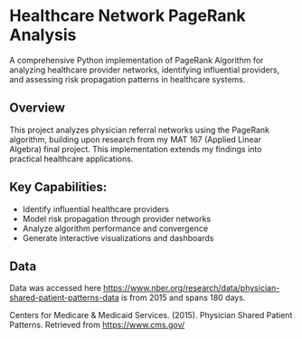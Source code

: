 # Healthcare Network PageRank Analysis

A comprehensive Python implementation of PageRank Algorithm for analyzing healthcare provider networks, identifying influential providers, and assessing risk propagation patterns in healthcare systems.

## Overview

This project analyzes physician referral networks using the PageRank algorithm, building upon research from my MAT 167 (Applied Linear Algebra) final project. This implementation extends my findings into practical healthcare applications.

## Key Capabilities:
- Identify influential healthcare providers
- Model risk propagation through provider networks
- Analyze algorithm performance and convergence
- Generate interactive visualizations and dashboards

## Data

Data was accessed here https://www.nber.org/research/data/physician-shared-patient-patterns-data is from 2015 and spans 180 days.

Centers for Medicare & Medicaid Services. (2015). 
Physician Shared Patient Patterns. 
Retrieved from https://www.cms.gov/

